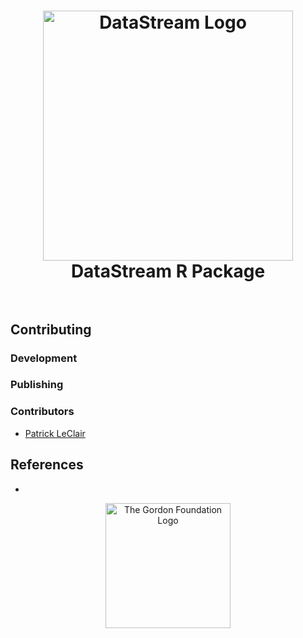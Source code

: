 <h1 align="center">
  <img src="https://raw.githubusercontent.com/gordonfn/datastreamr/master/docs/images/datastream.svg?sanitize=true" alt="DataStream Logo" width="400">
  <br/>
  DataStream R Package
  <br/>
  <br/>
</h1>


## Contributing
### Development
### Publishing
### Contributors
- [Patrick LeClair](https://github.com/patrickleclair-GORDONFN)

## References
- 

<div align="center">
  <a href="http://gordonfoundation.ca"><img src="https://raw.githubusercontent.com/gordonfn/datastreamr/master/docs/images/the-gordon-foundation.svg?sanitize=true" alt="The Gordon Foundation Logo" width="200"></a>
</div>